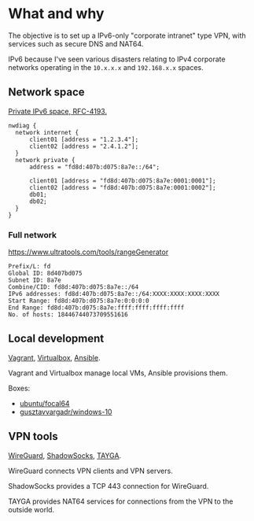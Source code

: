 # What and why

The objective is to set up a IPv6-only "corporate intranet" type VPN,
with services such as secure DNS and NAT64.

IPv6 because I've seen various disasters relating to IPv4 corporate networks
operating in the `10.x.x.x` and `192.168.x.x` spaces.

## Network space

[Private IPv6 space, RFC-4193.](https://tools.ietf.org/html/rfc4193)

```plantuml format="png"
nwdiag {
  network internet {
      client01 [address = "1.2.3.4"];
      client02 [address = "2.4.1.2"];
  }
  network private {
      address = "fd8d:407b:d075:8a7e::/64";

      client01 [address = "fd8d:407b:d075:8a7e:0001:0001"];
      client02 [address = "fd8d:407b:d075:8a7e:0001:0002"];
      db01;
      db02;
  }
}
```

### Full network

https://www.ultratools.com/tools/rangeGenerator

```
Prefix/L: fd
Global ID: 8d407bd075
Subnet ID: 8a7e
Combine/CID: fd8d:407b:d075:8a7e::/64
IPv6 addresses: fd8d:407b:d075:8a7e::/64:XXXX:XXXX:XXXX:XXXX
Start Range: fd8d:407b:d075:8a7e:0:0:0:0
End Range: fd8d:407b:d075:8a7e:ffff:ffff:ffff:ffff
No. of hosts: 18446744073709551616
```

## Local development

[Vagrant](https://www.vagrantup.com/),
[Virtualbox](https://packages.ubuntu.com/focal/virtualbox),
[Ansible](https://www.ansible.com/).

Vagrant and Virtualbox manage local VMs, Ansible provisions them.

Boxes:

* [ubuntu/focal64](https://app.vagrantup.com/ubuntu/boxes/focal64)
* [gusztavvargadr/windows-10](https://app.vagrantup.com/gusztavvargadr/boxes/windows-10)

## VPN tools

[WireGuard](https://www.wireguard.com/), 
[ShadowSocks](https://shadowsocks.org/), 
[TAYGA](http://www.litech.org/tayga/).

WireGuard connects VPN clients and VPN servers.

ShadowSocks provides a TCP 443 connection for WireGuard.

TAYGA provides NAT64 services for connections from the VPN to the outside world.
